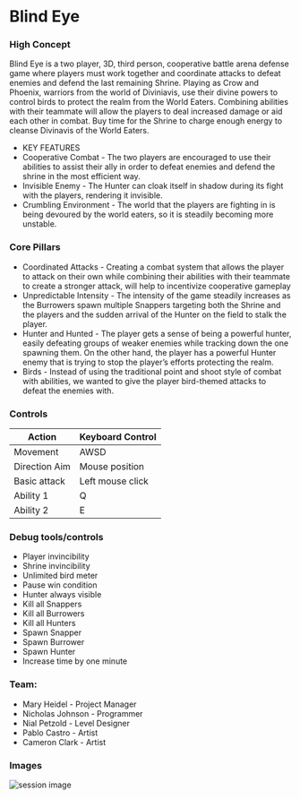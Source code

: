 # Blind Eye

### High Concept

Blind Eye is a two player, 3D, third person, cooperative battle arena defense game where players must work together and coordinate attacks to defeat enemies and defend the last remaining Shrine. Playing as Crow and Phoenix, warriors from the world of Diviniavis, use their divine powers to control birds to protect the realm from the World Eaters. Combining abilities with their teammate will allow the players to deal increased damage or aid each other in combat. Buy time for the Shrine to charge enough energy to cleanse Divinavis of the World Eaters.

* KEY FEATURES
* Cooperative Combat - The two players are encouraged to use their abilities to assist their ally in order to defeat enemies and defend the shrine in the most efficient way. 
* Invisible Enemy - The Hunter can cloak itself in shadow during its fight with the players, rendering it invisible.
* Crumbling Environment - The world that the players are fighting in is being devoured by the world eaters, so it is steadily becoming more unstable.

### Core Pillars
* Coordinated Attacks - Creating a combat system that allows the player to attack on their own while combining their abilities with their teammate to create a stronger attack, will help to incentivize cooperative gameplay
* Unpredictable Intensity - The intensity of the game steadily increases as the Burrowers spawn multiple Snappers targeting both the Shrine and the players and the sudden arrival of the Hunter on the field to stalk the player.
* Hunter and Hunted - The player gets a sense of being a powerful hunter, easily defeating groups of weaker enemies while tracking down the one spawning them. On the other hand, the player has a powerful Hunter enemy that is trying to stop the player’s efforts protecting the realm.
* Birds - Instead of using the traditional point and shoot style of combat with abilities, we wanted to give the player bird-themed attacks to defeat the enemies with.

### Controls

Action               | Keyboard Control  
---                  |---               
Movement             | AWSD            
Direction Aim        | Mouse position    
Basic attack         | Left mouse click  
Ability 1            | Q                 
Ability 2            | E                


### Debug tools/controls

* Player invincibility
* Shrine invincibility
* Unlimited bird meter
* Pause win condition
* Hunter always visible
* Kill all Snappers
* Kill all Burrowers
* Kill all Hunters
* Spawn Snapper
* Spawn Burrower
* Spawn Hunter
* Increase time by one minute

### Team:

* Mary Heidel - Project Manager
* Nicholas Johnson - Programmer
* Nial Petzold - Level Designer
* Pablo Castro - Artist
* Cameron Clark - Artist

### Images
![session image](https://user-images.githubusercontent.com/38893736/213821363-81c6d028-38be-4e77-a2b4-12e41209608b.png)


